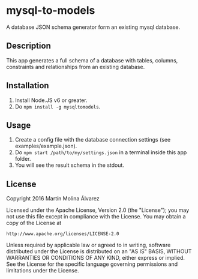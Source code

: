# mysql-to-models

A database JSON schema generator form an existing mysql database.

## Description

This app generates a full schema of a database with tables, columns, constraints and relationships from an existing database.


## Installation

1. Install Node.JS v6 or greater.
4. Do `npm install -g mysqltomodels`.

## Usage

1. Create a config file with the database connection settings (see examples/example.json).
2. Do `npm start /path/to/my/settings.json` in a terminal inside this app folder. 
3. You will see the result schema in the stdout.

## License

Copyright 2016 Martín Molina Álvarez

Licensed under the Apache License, Version 2.0 (the "License");
you may not use this file except in compliance with the License.
You may obtain a copy of the License at

    http://www.apache.org/licenses/LICENSE-2.0

Unless required by applicable law or agreed to in writing, software
distributed under the License is distributed on an "AS IS" BASIS,
WITHOUT WARRANTIES OR CONDITIONS OF ANY KIND, either express or implied.
See the License for the specific language governing permissions and
limitations under the License.